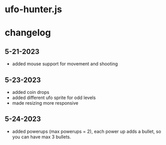 # ufo-hunter.js

# changelog

## 5-21-2023

- added mouse support for movement and shooting

## 5-23-2023

- added coin drops
- added different ufo sprite for odd levels
- made resizing more responsive

## 5-24-2023

- added powerups (max powerups = 2), each power up adds a bullet, so you can have max 3 bullets.

